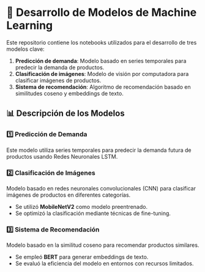 # 📌 Desarrollo de Modelos de Machine Learning

Este repositorio contiene los notebooks utilizados para el desarrollo de tres modelos clave:

1. **Predicción de demanda**: Modelo basado en series temporales para predecir la demanda de productos.
2. **Clasificación de imágenes**: Modelo de visión por computadora para clasificar imágenes de productos.
3. **Sistema de recomendación**: Algoritmo de recomendación basado en similitudes coseno y embeddings de texto.


## 📊 Descripción de los Modelos

### 1️⃣ Predicción de Demanda
Este modelo utiliza series temporales para predecir la demanda futura de productos usando Redes Neuronales LSTM.

### 2️⃣ Clasificación de Imágenes
Modelo basado en redes neuronales convolucionales (CNN) para clasificar imágenes de productos en diferentes categorías.
- Se utilizó **MobileNetV2** como modelo preentrenado.
- Se optimizó la clasificación mediante técnicas de fine-tuning.

### 3️⃣ Sistema de Recomendación
Modelo basado en la similitud coseno para recomendar productos similares.
- Se empleó **BERT** para generar embeddings de texto.
- Se evaluó la eficiencia del modelo en entornos con recursos limitados.